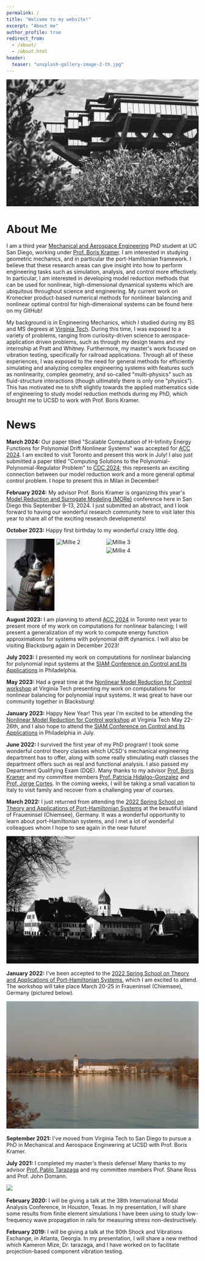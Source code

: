 ```yaml
---
permalink: /
title: "Welcome to my website!"
excerpt: "About me"
author_profile: true
redirect_from: 
  - /about/
  - /about.html
header:
  teaser: "unsplash-gallery-image-2-th.jpg"
---
```


![](/images/giesel.jpg)

About Me
======

I am a third year [Mechanical and Aerospace Engineering](https://mae.ucsd.edu/) PhD student at UC San Diego, working under [Prof. Boris Kramer](http://kramer.ucsd.edu/index.html). 
I am interested in studying geometric mechanics, and in particular the port-Hamiltonian framework. 
I believe that these research areas can give insight into how to perform engineering tasks such as simulation, analysis, and control more effectively. 
In particular, I am interested in developing model reduction methods that can be used for nonlinear, high-dimensional dynamical systems which are ubiquitous throughout science and engineering.
My current work on Kronecker product-based numerical methods for nonlinear balancing and nonlinear optimal control for high-dimensional systems can be found here on my GitHub!

My background is in Engineering Mechanics, which I studied during my BS and MS degrees at [Virginia Tech](https://beam.vt.edu/graduate/mechanics.html). 
During this time, I was exposed to a variety of problems, ranging from curiosity-driven science to aerospace-application driven problems, such as through my design teams and my internship at Pratt and Whitney. 
Furthermore, my master's work focused on vibration testing, specifically for railroad applications. 
Through all of these experiences, I was exposed to the need for general methods for efficiently simulating and analyzing complex engineering systems with features such as nonlinearity, complex geometry, and so-called "multi-physics" such as fluid-structure interactions (though ultimately there is only one "physics"). 
This has motivated me to shift slightly towards the applied mathematics side of engineering to study model reduction methods during my PhD, which brought me to UCSD to work with Prof. Boris Kramer.


News
======
**March 2024:** Our paper titled "Scalable Computation of H-Infinity Energy Functions for Polynomial Drift Nonlinear Systems" was accepted for [ACC 2024](https://acc2024.a2c2.org/). I am excited to visit Toronto and present this work in July! I also just submitted a paper titled "Computing Solutions to the Polynomial-Polynomial-Regulator Problem" to [CDC 2024](https://cdc2024.ieeecss.org/); this represents an exciting connection between our model reduction work and a more general optimal control problem. I hope to present this in Milan in December!

**February 2024:** My advisor Prof. Boris Kramer is organizing this year's [Model Reduction and Surrogate Modeling (MORe)](https://more2024.sciencesconf.org//) conference here in San Diego this September 9-13, 2024. I just submitted an abstract, and I look forward to having our wonderful research community here to visit later this year to share all of the exciting research developments! 


**October 2023:** Happy first birthday to my wonderful crazy little dog. 
<div style="display: flex;">
    <img src="/images/Millie-1.JPG" alt="Millie 1" style="width: 25%; margin-right: 5px;">
    <img src="/images/Millie-2.JPG" alt="Millie 2" style="width: 25%; margin-right: 5px;">
    <div style="display: flex; flex-direction: column;">
        <img src="/images/Millie-3.JPG" alt="Millie 3" style="width: 100%; margin-bottom: 5px;">
        <img src="/images/Millie-4.jpg" alt="Millie 4" style="width: 100%;">
    </div>
</div>

**August 2023:** I am planning to attend [ACC 2024](https://acc2024.a2c2.org/) in Toronto next year to present more of my work on computations for nonlinear balancing; I will present a generalization of my work to compute energy function approximations for systems with polynomial drift dynamics. I will also be visiting Blacksburg again in December 2023!

**July 2023:** I presented my work on computations for nonlinear balancing for polynomial input systems at the [SIAM Conference on Control and Its Applications](https://www.siam.org/conferences/cm/conference/ct23) in Philadelphia. 

**May 2023:** Had a great time at the [Nonlinear Model Reduction for Control workshop](https://personal.math.vt.edu/jborggaa/nlromc/index.html) at Virginia Tech presenting my work on computations for nonlinear balancing for polynomial input systems. It was great to have our community together in Blacksburg!

**January 2023:** Happy New Year! This year I'm excited to be attending the [Nonlinear Model Reduction for Control workshop](https://personal.math.vt.edu/jborggaa/nlromc/index.html) at Virginia Tech May 22-26th, and I also hope to attend the [SIAM Conference on Control and Its Applications](https://www.siam.org/conferences/cm/conference/ct23) in Philadelphia in July. 

**June 2022:** I survived the first year of my PhD program! I took some wonderful control theory classes which UCSD's mechanical engineering department has to offer, along with some really stimulating math classes the department offers such as real and functional analysis. I also passed my Department Qualifying Exam (DQE). Many thanks to my advisor [Prof. Boris Kramer](http://kramer.ucsd.edu/) and my committee members [Prof. Patricia Hidalgo-Gonzalez](https://patyhidalgo.github.io/) and [Prof. Jorge Cortes](http://terrano.ucsd.edu/jorge/). In the coming weeks, I will be taking a small vacation to Italy to visit family and recover from a challenging year of courses.

**March 2022:** I just returned from attending the [2022 Spring School on Theory and Applications of Port-Hamiltonian Systems](https://www.epc.ed.tum.de/rt/phs2022/) at the beautiful island of Fraueninsel (Chiemsee), Germany. It was a wonderful opportunity to learn about port-Hamiltonian systems, and I met a lot of wonderful colleagues whom I hope to see again in the near future! 

![](/images/abbey.jpg)

**January 2022:** I've been accepted to the [2022 Spring School on Theory and Applications of Port-Hamiltonian Systems](https://www.epc.ed.tum.de/rt/phs2022/), which I am excited to attend. The workshop will take place March 20-25 in Fraueninsel (Chiemsee), Germany (pictured below).

![](/images/fraueninsel.jpg)

**September 2021:** I've moved from Virginia Tech to San Diego to pursue a PhD in Mechanical and Aerospace Engineering at UCSD with Prof. Boris Kramer. 

**July 2021:** I completed my master's thesis defense! Many thanks to my advisor [Prof. Pablo Tarazaga](https://engineering.tamu.edu/mechanical/profiles/tarazaga-pablo.html) and my committee members Prof. Shane Ross and Prof. John Domann.

![](/images/burruss.jpg)

**February 2020:** I will be giving a talk at the 38th International Modal Analysis Conference, in Houston, Texas. In my presentation, I will share some results from finite element simulations I have been using to study low-frequency wave propagation in rails for measuring stress non-destructively.

**February 2019:** I will be giving a talk at the 90th Shock and Vibrations Exchange, in Atlanta, Georgia. In my presentation, I will share a new method which Kameron Mize, Dr. tarazaga, and I have worked on to facilitate projection-based component vibration testing.

